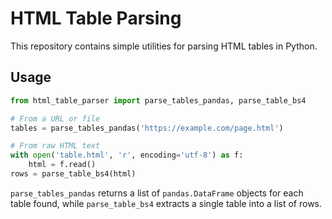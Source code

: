 # HTML Table Parsing

This repository contains simple utilities for parsing HTML tables in Python.

## Usage

```python
from html_table_parser import parse_tables_pandas, parse_table_bs4

# From a URL or file
tables = parse_tables_pandas('https://example.com/page.html')

# From raw HTML text
with open('table.html', 'r', encoding='utf-8') as f:
    html = f.read()
rows = parse_table_bs4(html)
```

`parse_tables_pandas` returns a list of `pandas.DataFrame` objects for each table found,
while `parse_table_bs4` extracts a single table into a list of rows.
